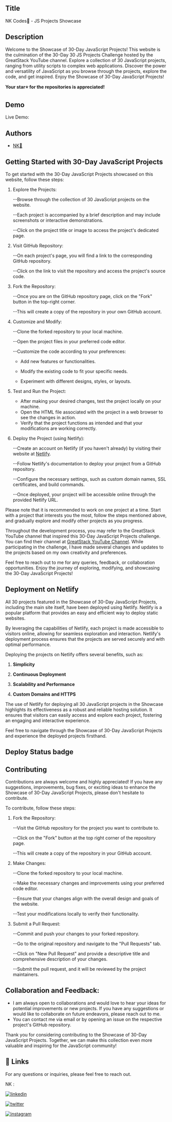 ## Title

NK Codes🖤 - JS Projects Showcase

## Description 

Welcome to the Showcase of 30-Day JavaScript Projects! This website is the culmination of the 30-Day 30 JS Projects Challenge hosted by the GreatStack YouTube channel. Explore a collection of 30 JavaScript projects, ranging from utility scripts to complex web applications. Discover the power and versatility of JavaScript as you browse through the projects, explore the code, and get inspired. Enjoy the Showcase of 30-Day JavaScript Projects!

**Your star⭐ for the repositories is appreciated!**

## Demo

Live Demo:


## Authors

- [NK🖤](https://www.github.com/nishap24) 


## Getting Started with 30-Day JavaScript Projects

To get started with the 30-Day JavaScript Projects showcased on this website, follow these steps:

1. Explore the Projects:
    
    --Browse through the collection of 30 JavaScript projects on the website.
    
    --Each project is accompanied by a brief description and may include screenshots or interactive demonstrations.
    
    --Click on the project title or image to access the project's dedicated page.

2. Visit GitHub Repository:
    
    --On each project's page, you will find a link to the corresponding GitHub repository.
    
    --Click on the link to visit the repository and access the project's source code.

3. Fork the Repository:
    
    --Once you are on the GitHub repository page, click on the "Fork" button in the top-right corner.
    
    --This will create a copy of the repository in your own GitHub account.

4. Customize and Modify:
    
    --Clone the forked repository to your local machine.
    
    --Open the project files in your preferred code editor.
    
    --Customize the code according to your preferences:

    -  Add new features or functionalities.

    -  Modify the existing code to fit your specific needs.

    -  Experiment with different designs, styles, or layouts.

5. Test and Run the Project:

   - After making your desired changes, test the project locally on your machine.
   - Open the HTML file associated with the project in a web browser to see the changes in action.
   - Verify that the project functions as intended and that your modifications are working correctly.

6. Deploy the Project (using Netlify):
    
    --Create an account on Netlify (if you haven't already) by visiting their website at [Netlify](https://www.netlify.com/).
    
    --Follow Netlify's documentation to deploy your project from a GitHub repository.
    
    --Configure the necessary settings, such as custom domain names, SSL certificates, and build commands.
    
    --Once deployed, your project will be accessible online through the provided Netlify URL.

Please note that it is recommended to work on one project at a time. Start with a project that interests you the most, follow the steps mentioned above, and gradually explore and modify other projects as you progress.

Throughout the development process, you may refer to the GreatStack YouTube channel that inspired this 30-Day JavaScript Projects challenge. You can find their channel at [GreatStack YouTube Channel](https://www.youtube.com/@GreatStackDev). While participating in the challenge, I have made several changes and updates to the projects based on my own creativity and preferences.

Feel free to reach out to me for any queries, feedback, or collaboration opportunities. Enjoy the journey of exploring, modifying, and showcasing the 30-Day JavaScript Projects!
## Deployment on Netlify

All 30 projects featured in the Showcase of 30-Day JavaScript Projects, including the main site itself, have been deployed using Netlify. Netlify is a popular platform that provides an easy and efficient way to deploy static websites.

By leveraging the capabilities of Netlify, each project is made accessible to visitors online, allowing for seamless exploration and interaction. Netlify's deployment process ensures that the projects are served securely and with optimal performance.

Deploying the projects on Netlify offers several benefits, such as:

1. **Simplicity**

2. **Continuous Deployment**

3. **Scalability and Performance**

4. **Custom Domains and HTTPS**

The use of Netlify for deploying all 30 JavaScript projects in the Showcase highlights its effectiveness as a robust and reliable hosting solution. It ensures that visitors can easily access and explore each project, fostering an engaging and interactive experience.

Feel free to navigate through the Showcase of 30-Day JavaScript Projects and experience the deployed projects firsthand.

## Deploy Status badge





## Contributing

Contributions are always welcome and highly appreciated! If you have any suggestions, improvements, bug fixes, or exciting ideas to enhance the Showcase of 30-Day JavaScript Projects, please don't hesitate to contribute.

To contribute, follow these steps:

1. Fork the Repository:


    --Visit the GitHub repository for the project you want to contribute to.

    --Click on the "Fork" button at the top right corner of the repository page.

    --This will create a copy of the repository in your GitHub account.

2. Make Changes:


    --Clone the forked repository to your local machine.

    --Make the necessary changes and improvements using your preferred code editor.

    --Ensure that your changes align with the overall design and goals of the website.

    --Test your modifications locally to verify their functionality.

3. Submit a Pull Request:


    --Commit and push your changes to your forked repository.

    --Go to the original repository and navigate to the "Pull Requests" tab.

    --Click on "New Pull Request" and provide a descriptive title and comprehensive description of your changes.

    --Submit the pull request, and it will be reviewed by the project maintainers.

## Collaboration and Feedback:

- I am always open to collaborations and would love to hear your ideas for potential improvements or new projects. If you have any suggestions or would like to collaborate on future endeavors, please reach out to me.
- You can contact me via email or by opening an issue on the respective project's GitHub repository.

Thank you for considering contributing to the Showcase of 30-Day JavaScript Projects. Together, we can make this collection even more valuable and inspiring for the JavaScript community!

## 
## 🔗 Links

For any questions or inquiries, please feel free to reach out. 

NK :

[![linkedin](https://img.shields.io/badge/linkedin-0A66C2?style=for-the-badge&logo=linkedin&logoColor=white)](https://www.linkedin.com/in/-nisha-p/)

[![twitter](https://img.shields.io/badge/twitter-1DA1F2?style=for-the-badge&logo=twitter&logoColor=white)](https://twitter.com/nishap24)

[![instagram](https://img.shields.io/badge/instagram-E4405F?style=for-the-badge&logo=instagram&logoColor=white)](https://instagram.com/_nisha_2407_)

